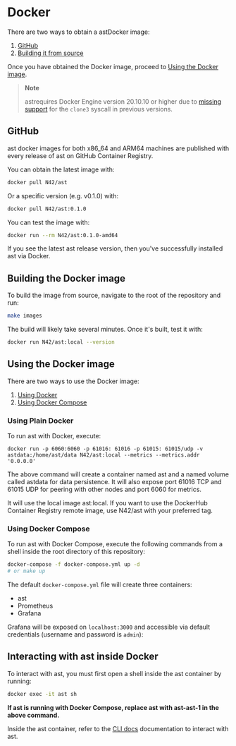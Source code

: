 # Docker

There are two ways to obtain a astDocker image:

1. [GitHub](#github)
2. [Building it from source](#building-the-docker-image)

Once you have obtained the Docker image, proceed to [Using the Docker
image](#using-the-docker-image).

> **Note**
>
> astrequires Docker Engine version 20.10.10 or higher due to [missing support](https://docs.docker.com/engine/release-notes/20.10/#201010) for the `clone3` syscall in previous versions.
## GitHub

ast docker images for both x86_64 and ARM64 machines are published with every release of ast on GitHub Container Registry.

You can obtain the latest image with:

```bash
docker pull N42/ast
```

Or a specific version (e.g. v0.1.0) with:

```bash
docker pull N42/ast:0.1.0
```

You can test the image with:

```bash
docker run --rm N42/ast:0.1.0-amd64
```

If you see the latest ast release version, then you've successfully installed ast via Docker.

## Building the Docker image

To build the image from source, navigate to the root of the repository and run:

```bash
make images
```

The build will likely take several minutes. Once it's built, test it with:

```bash
docker run N42/ast:local --version
```

## Using the Docker image

There are two ways to use the Docker image:
1. [Using Docker](#using-plain-docker)
2. [Using Docker Compose](#using-docker-compose)

### Using Plain Docker

To run ast with Docker, execute:

```
docker run -p 6060:6060 -p 61016: 61016 -p 61015: 61015/udp -v astdata:/home/ast/data N42/ast:local --metrics --metrics.addr '0.0.0.0' 
```

The above command will create a container named ast and a named volume called astdata for data persistence. It will also expose port 61016 TCP and 61015 UDP for peering with other nodes and port 6060 for metrics.

It will use the local image ast:local. If you want to use the DockerHub Container Registry remote image, use N42/ast with your preferred tag.

### Using Docker Compose

To run ast with Docker Compose, execute the following commands from a shell inside the root directory of this repository:

```bash
docker-compose -f docker-compose.yml up -d 
# or make up
```

The default `docker-compose.yml` file will create three containers:

- ast
- Prometheus
- Grafana


Grafana will be exposed on `localhost:3000` and accessible via default credentials (username and password is `admin`):

## Interacting with ast inside Docker

To interact with ast, you must first open a shell inside the ast container by running:

```bash
docker exec -it ast sh
```

**If ast is running with Docker Compose, replace ast with ast-ast-1 in the above command.**

Inside the ast container, refer to the [CLI docs](../cli/cli.md) documentation to interact with ast.